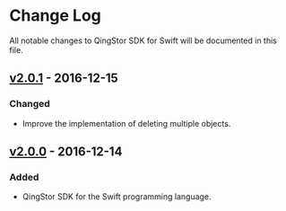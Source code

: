 # Change Log
All notable changes to QingStor SDK for Swift will be documented in this file.

## [v2.0.1] - 2016-12-15
### Changed
- Improve the implementation of deleting multiple objects.

## [v2.0.0] - 2016-12-14
### Added
- QingStor SDK for the Swift programming language.

[Unreleased]: https://github.com/yunify/qingstor-sdk-swift/keep-a-changelog/compare/v2.0.0...HEAD
[v2.0.1]: https://github.com/yunify/qingstor-sdk-go/compare/v2.0.0...v2.0.1
[v2.0.0]: https://github.com/yunify/qingstor-sdk-swift/compare/v2.0.0...v2.0.0
